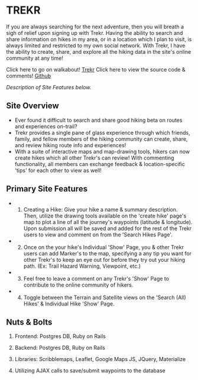 # TREKR

If you are always searching for the next adventure, then you will breath a sigh of relief upon signing up with Trekr.  Having the ability to search and share information on hikes in my area, or in a location which I plan to visit, is always limited and restricted to my own social network. With Trekr, I have the ability to create, share, and explore all the hiking data in the site's online community at any time!



Click here to go on walkabout! [Trekr](https://cryptic-sands-83438.herokuapp.com/)
Click here to view the source code & comments! [Github](https://github.com/quinndrick/trekr2)

_Description of Site Features below._



## Site Overview
- Ever found it difficult to search and share good hiking beta on routes and experiences on-trail?
- Trekr provides a single pane of glass experience through which friends, family, and fellow members of the hiking community can create, share, and review hiking route info and experiences!
- With a suite of interactive maps and map-drawing tools, hikers can now create hikes which all other Trekr's can review! With commenting functionality, all members can exchange feedback & location-specific 'tips' for each other to view as well!


## Primary Site Features

- 1) Creating a Hike: Give your hike a name & summary description. Then, utilize the drawing tools available on the 'create hike' page's map to plot a line of all the journey's waypoints (latitude & longitude). Upon submission all will be saved and added for the rest of the Trekr users to view and comment on from the 'Search Hikes Page'.

- 2) Once on the your hike's Individual 'Show' Page, you & other Trekr users can add Marker's to the map, specifying a any tip you want for other Trekr's to keep an eye out for before they try out your hiking path. (Ex: Trail Hazard Warning, Viewpoint, etc.)

- 3) Feel free to leave a comment on any Trekr's 'Show' Page to contribute to the online community of hikers.

- 4) Toggle between the Terrain and Satellite views on the 'Search (All) Hikes' & Individual Hike 'Show' Page.

## Nuts & Bolts

1) Frontend: Postgres DB, Ruby on Rails
2) Backend: Postgres DB, Ruby on Rails

3) Libraries: Scribblemaps, Leaflet, Google Maps JS, JQuery, Materialize
4) Utilizing AJAX calls to save/submit waypoints to the database

